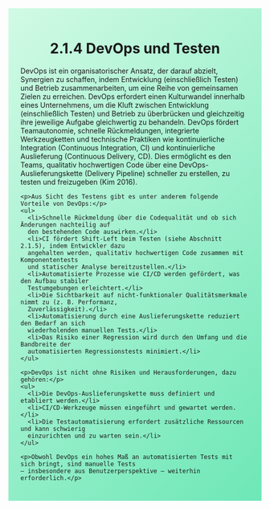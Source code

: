<div class="rounded-lg border shadow-sm" style="background: linear-gradient(135deg,#D1FAE5 0%,#6EE7B7 100%); padding: 24px; border-color: #34D399">
  <header style="margin-bottom:12px">
    <h1 class="text-2xl font-bold text-gray-900" style="overflow-wrap: break-word; word-wrap: break-word; hyphens: auto;">
      2.1.4 DevOps und Testen
    </h1>
  </header>
  <article class="prose max-w-none">
    <p>DevOps ist ein organisatorischer Ansatz, der darauf abzielt, Synergien zu schaffen, indem
    Entwicklung (einschließlich Testen) und Betrieb zusammenarbeiten, um eine Reihe von
    gemeinsamen Zielen zu erreichen. DevOps erfordert einen Kulturwandel innerhalb eines
    Unternehmens, um die Kluft zwischen Entwicklung (einschließlich Testen) und Betrieb zu
    überbrücken und gleichzeitig ihre jeweilige Aufgabe gleichwertig zu behandeln. DevOps
    fördert Teamautonomie, schnelle Rückmeldungen, integrierte Werkzeugketten und technische
    Praktiken wie kontinuierliche Integration (Continuous Integration, CI) und kontinuierliche
    Auslieferung (Continuous Delivery, CD). Dies ermöglicht es den Teams, qualitativ
    hochwertigen Code über eine DevOps-Auslieferungskette (Delivery Pipeline) schneller zu
    erstellen, zu testen und freizugeben (Kim 2016).</p>

    <p>Aus Sicht des Testens gibt es unter anderem folgende Vorteile von DevOps:</p>
    <ul>
      <li>Schnelle Rückmeldung über die Codequalität und ob sich Änderungen nachteilig auf
      den bestehenden Code auswirken.</li>
      <li>CI fördert Shift-Left beim Testen (siehe Abschnitt 2.1.5), indem Entwickler dazu
      angehalten werden, qualitativ hochwertigen Code zusammen mit Komponententests
      und statischer Analyse bereitzustellen.</li>
      <li>Automatisierte Prozesse wie CI/CD werden gefördert, was den Aufbau stabiler
      Testumgebungen erleichtert.</li>
      <li>Die Sichtbarkeit auf nicht-funktionaler Qualitätsmerkmale nimmt zu (z. B. Performanz,
      Zuverlässigkeit).</li>
      <li>Automatisierung durch eine Auslieferungskette reduziert den Bedarf an sich
      wiederholenden manuellen Tests.</li>
      <li>Das Risiko einer Regression wird durch den Umfang und die Bandbreite der
      automatisierten Regressionstests minimiert.</li>
    </ul>

    <p>DevOps ist nicht ohne Risiken und Herausforderungen, dazu gehören:</p>
    <ul>
      <li>Die DevOps-Auslieferungskette muss definiert und etabliert werden.</li>
      <li>CI/CD-Werkzeuge müssen eingeführt und gewartet werden.</li>
      <li>Die Testautomatisierung erfordert zusätzliche Ressourcen und kann schwierig
      einzurichten und zu warten sein.</li>
    </ul>

    <p>Obwohl DevOps ein hohes Maß an automatisierten Tests mit sich bringt, sind manuelle Tests
    – insbesondere aus Benutzerperspektive – weiterhin erforderlich.</p>
  </article>
</div>
